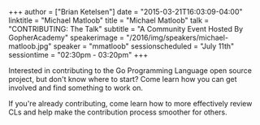+++
author = ["Brian Ketelsen"]
date = "2015-03-21T16:03:09-04:00"
linktitle = "Michael Matloob"
title = "Michael Matloob"
talk = "CONTRIBUTING: The Talk"
subtitle = "A Community Event Hosted By GopherAcademy"
speakerimage = "/2016/img/speakers/michael-matloob.jpg"
speaker = "mmatloob"
sessionscheduled = "July 11th"
sessiontime = "02:30pm - 03:20pm"
+++

Interested in contributing to the Go Programming Language open source project, but don't know where to start? Come learn how you can get involved and find something to work on.

If you're already contributing, come learn how to more effectively review CLs and help make the contribution process smoother for others.
